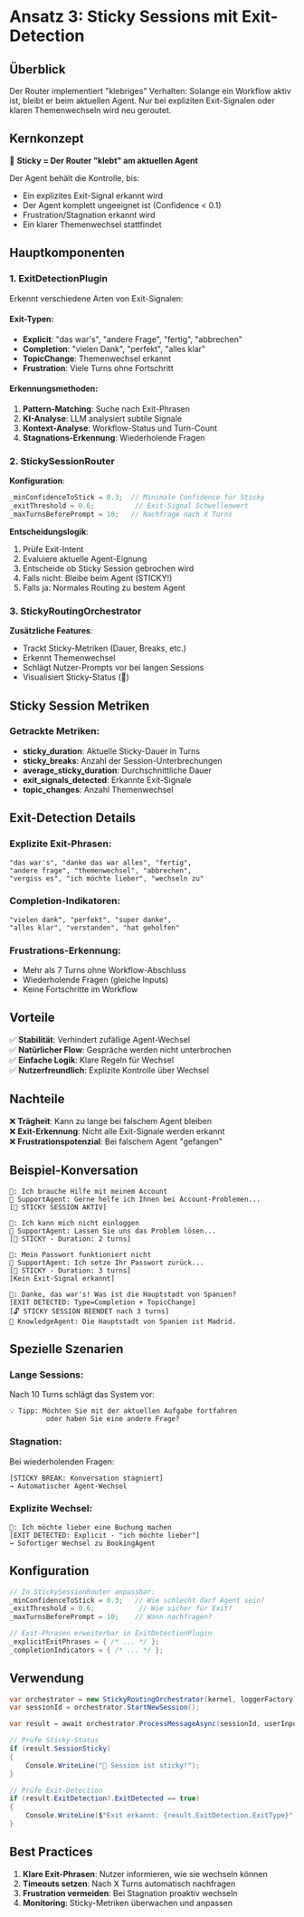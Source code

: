 # Ansatz 3: Sticky Sessions mit Exit-Detection

## Überblick
Der Router implementiert "klebriges" Verhalten: Solange ein Workflow aktiv ist, bleibt er beim aktuellen Agent. Nur bei expliziten Exit-Signalen oder klaren Themenwechseln wird neu geroutet.

## Kernkonzept
📌 **Sticky = Der Router "klebt" am aktuellen Agent**

Der Agent behält die Kontrolle, bis:
- Ein explizites Exit-Signal erkannt wird
- Der Agent komplett ungeeignet ist (Confidence < 0.1)
- Frustration/Stagnation erkannt wird
- Ein klarer Themenwechsel stattfindet

## Hauptkomponenten

### 1. ExitDetectionPlugin
Erkennt verschiedene Arten von Exit-Signalen:

#### Exit-Typen:
- **Explicit**: "das war's", "andere Frage", "fertig", "abbrechen"
- **Completion**: "vielen Dank", "perfekt", "alles klar"
- **TopicChange**: Themenwechsel erkannt
- **Frustration**: Viele Turns ohne Fortschritt

#### Erkennungsmethoden:
1. **Pattern-Matching**: Suche nach Exit-Phrasen
2. **KI-Analyse**: LLM analysiert subtile Signale
3. **Kontext-Analyse**: Workflow-Status und Turn-Count
4. **Stagnations-Erkennung**: Wiederholende Fragen

### 2. StickySessionRouter
**Konfiguration**:
```csharp
_minConfidenceToStick = 0.3;  // Minimale Confidence für Sticky
_exitThreshold = 0.6;          // Exit-Signal Schwellenwert
_maxTurnsBeforePrompt = 10;   // Nachfrage nach X Turns
```

**Entscheidungslogik**:
1. Prüfe Exit-Intent
2. Evaluiere aktuelle Agent-Eignung
3. Entscheide ob Sticky Session gebrochen wird
4. Falls nicht: Bleibe beim Agent (STICKY!)
5. Falls ja: Normales Routing zu bestem Agent

### 3. StickyRoutingOrchestrator
**Zusätzliche Features**:
- Trackt Sticky-Metriken (Dauer, Breaks, etc.)
- Erkennt Themenwechsel
- Schlägt Nutzer-Prompts vor bei langen Sessions
- Visualisiert Sticky-Status (📌)

## Sticky Session Metriken

### Getrackte Metriken:
- **sticky_duration**: Aktuelle Sticky-Dauer in Turns
- **sticky_breaks**: Anzahl der Session-Unterbrechungen
- **average_sticky_duration**: Durchschnittliche Dauer
- **exit_signals_detected**: Erkannte Exit-Signale
- **topic_changes**: Anzahl Themenwechsel

## Exit-Detection Details

### Explizite Exit-Phrasen:
```
"das war's", "danke das war alles", "fertig", 
"andere frage", "themenwechsel", "abbrechen", 
"vergiss es", "ich möchte lieber", "wechseln zu"
```

### Completion-Indikatoren:
```
"vielen dank", "perfekt", "super danke", 
"alles klar", "verstanden", "hat geholfen"
```

### Frustrations-Erkennung:
- Mehr als 7 Turns ohne Workflow-Abschluss
- Wiederholende Fragen (gleiche Inputs)
- Keine Fortschritte im Workflow

## Vorteile
✅ **Stabilität**: Verhindert zufällige Agent-Wechsel  
✅ **Natürlicher Flow**: Gespräche werden nicht unterbrochen  
✅ **Einfache Logik**: Klare Regeln für Wechsel  
✅ **Nutzerfreundlich**: Explizite Kontrolle über Wechsel  

## Nachteile
❌ **Trägheit**: Kann zu lange bei falschem Agent bleiben  
❌ **Exit-Erkennung**: Nicht alle Exit-Signale werden erkannt  
❌ **Frustrationspotenzial**: Bei falschem Agent "gefangen"  

## Beispiel-Konversation
```
👤: Ich brauche Hilfe mit meinem Account
🤖 SupportAgent: Gerne helfe ich Ihnen bei Account-Problemen...
[📌 STICKY SESSION AKTIV]

👤: Ich kann mich nicht einloggen
🤖 SupportAgent: Lassen Sie uns das Problem lösen...
[📌 STICKY - Duration: 2 turns]

👤: Mein Passwort funktioniert nicht
🤖 SupportAgent: Ich setze Ihr Passwort zurück...
[📌 STICKY - Duration: 3 turns]
[Kein Exit-Signal erkannt]

👤: Danke, das war's! Was ist die Hauptstadt von Spanien?
[EXIT DETECTED: Type=Completion + TopicChange]
[🔓 STICKY SESSION BEENDET nach 3 turns]
🤖 KnowledgeAgent: Die Hauptstadt von Spanien ist Madrid.
```

## Spezielle Szenarien

### Lange Sessions:
Nach 10 Turns schlägt das System vor:
```
💡 Tipp: Möchten Sie mit der aktuellen Aufgabe fortfahren 
         oder haben Sie eine andere Frage?
```

### Stagnation:
Bei wiederholenden Fragen:
```
[STICKY BREAK: Konversation stagniert]
→ Automatischer Agent-Wechsel
```

### Explizite Wechsel:
```
👤: Ich möchte lieber eine Buchung machen
[EXIT DETECTED: Explicit - "ich möchte lieber"]
→ Sofortiger Wechsel zu BookingAgent
```

## Konfiguration
```csharp
// In StickySessionRouter anpassbar:
_minConfidenceToStick = 0.3;   // Wie schlecht darf Agent sein?
_exitThreshold = 0.6;           // Wie sicher für Exit?
_maxTurnsBeforePrompt = 10;    // Wann nachfragen?

// Exit-Phrasen erweiterbar in ExitDetectionPlugin
_explicitExitPhrases = { /* ... */ };
_completionIndicators = { /* ... */ };
```

## Verwendung
```csharp
var orchestrator = new StickyRoutingOrchestrator(kernel, loggerFactory);
var sessionId = orchestrator.StartNewSession();

var result = await orchestrator.ProcessMessageAsync(sessionId, userInput);

// Prüfe Sticky-Status
if (result.SessionSticky)
{
    Console.WriteLine("📌 Session ist sticky!");
}

// Prüfe Exit-Detection
if (result.ExitDetection?.ExitDetected == true)
{
    Console.WriteLine($"Exit erkannt: {result.ExitDetection.ExitType}");
}
```

## Best Practices
1. **Klare Exit-Phrasen**: Nutzer informieren, wie sie wechseln können
2. **Timeouts setzen**: Nach X Turns automatisch nachfragen
3. **Frustration vermeiden**: Bei Stagnation proaktiv wechseln
4. **Monitoring**: Sticky-Metriken überwachen und anpassen